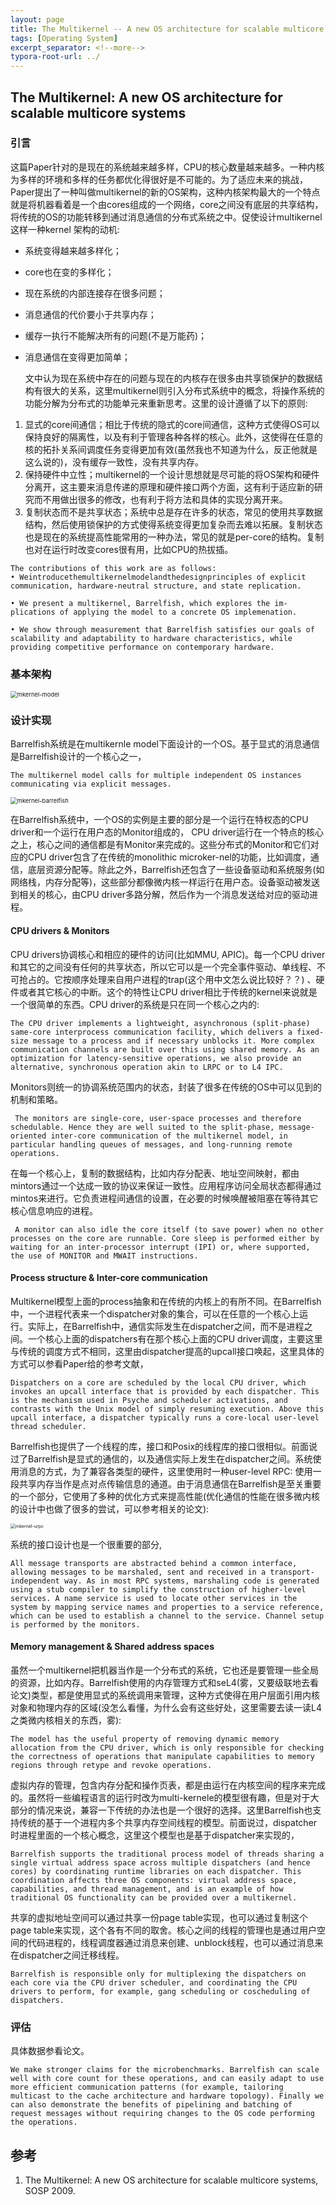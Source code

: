 ```yaml
---
layout: page
title: The Multikernel -- A new OS architecture for scalable multicore systems
tags: [Operating System]
excerpt_separator: <!--more-->
typora-root-url: ../
---
```


## The Multikernel: A new OS architecture for scalable multicore systems 

### 引言

  这篇Paper针对的是现在的系统越来越多样，CPU的核心数量越来越多。一种内核为多样的环境和多样的任务都优化得很好是不可能的。为了适应未来的挑战，Paper提出了一种叫做multikernel的新的OS架构，这种内核架构最大的一个特点就是将机器看着是一个由cores组成的一个网络，core之间没有底层的共享结构，将传统的OS的功能转移到通过消息通信的分布式系统之中。促使设计multikernel这样一种kernel 架构的动机:

* 系统变得越来越多样化；
* core也在变的多样化；
* 现在系统的内部连接存在很多问题；
* 消息通信的代价要小于共享内存；
* 缓存一执行不能解决所有的问题(不是万能药)；
* 消息通信在变得更加简单；

  文中认为现在系统中存在的问题与现在的内核存在很多由共享锁保护的数据结构有很大的关系，这里multikernel则引入分布式系统中的概念，将操作系统的功能分解为分布式的功能单元来重新思考。这里的设计遵循了以下的原则:

1. 显式的core间通信；相比于传统的隐式的core间通信，这种方式使得OS可以保持良好的隔离性，以及有利于管理各种各样的核心。此外，这使得在任意的核的拓扑关系间调度任务变得更加有效(虽然我也不知道为什么，反正他就是这么说的)，没有缓存一致性，没有共享内存。
2. 保持硬件中立性；multikernel的一个设计思想就是尽可能的将OS架构和硬件分离开，这主要来消息传递的原理和硬件接口两个方面，这有利于适应新的研究而不用做出很多的修改，也有利于将方法和具体的实现分离开来。
3. 复制状态而不是共享状态；系统中总是存在许多的状态，常见的使用共享数据结构，然后使用锁保护的方式使得系统变得更加复杂而去难以拓展。复制状态也是现在的系统提高性能常用的一种办法，常见的就是per-core的结构。复制也对在运行时改变cores很有用，比如CPU的热拔插。

```
The contributions of this work are as follows:
• Weintroducethemultikernelmodelandthedesignprinciples of explicit communication, hardware-neutral structure, and state replication.

• We present a multikernel, Barrelfish, which explores the im- plications of applying the model to a concrete OS implemenation.

• We show through measurement that Barrelfish satisfies our goals of scalability and adaptability to hardware characteristics, while providing competitive performance on contemporary hardware.
```

### 基本架构

<img src="/assets/img/mkernel-model.png" alt="mkernel-model" style="zoom: 67%;" />

### 设计实现

   Barrelfish系统是在multikernle model下面设计的一个OS。基于显式的消息通信是Barrelfish设计的一个核心之一，

```
The multikernel model calls for multiple independent OS instances communicating via explicit messages.
```

<img src="/assets/img/mkernel-barrelfish.png" alt="mkernel-barrelfish" style="zoom:67%;" />

  在Barrelfish系统中，一个OS的实例是主要的部分是一个运行在特权态的CPU driver和一个运行在用户态的Monitor组成的， CPU driver运行在一个特点的核心之上，核心之间的通信都是有Monitor来完成的。这些分布式的Monitor和它们对应的CPU driver包含了在传统的monolithic microker-nel的功能，比如调度，通信，底层资源分配等。除此之外，Barrelfish还包含了一些设备驱动和系统服务(如网络栈，内存分配等)，这些部分都像微内核一样运行在用户态。设备驱动被发送到相关的核心，由CPU driver多路分解，然后作为一个消息发送给对应的驱动进程。

#### CPU drivers & Monitors 

  CPU drivers协调核心和相应的硬件的访问(比如MMU, APIC)。每一个CPU driver和其它的之间没有任何的共享状态，所以它可以是一个完全事件驱动、单线程、不可抢占的。它按顺序处理来自用户进程的trap(这个用中文怎么说比较好？？) 、硬件或者其它核心的中断。这个的特性让CPU driver相比于传统的kernel来说就是一个很简单的东西。CPU driver的系统是只在同一个核心之内的:

```
The CPU driver implements a lightweight, asynchronous (split-phase) same-core interprocess communication facility, which delivers a fixed-size message to a process and if necessary unblocks it. More complex communication channels are built over this using shared memory. As an optimization for latency-sensitive operations, we also provide an alternative, synchronous operation akin to LRPC or to L4 IPC.
```

 Monitors则统一的协调系统范围内的状态，封装了很多在传统的OS中可以见到的机制和策略。

```
 The monitors are single-core, user-space processes and therefore schedulable. Hence they are well suited to the split-phase, message-oriented inter-core communication of the multikernel model, in particular handling queues of messages, and long-running remote operations.
```

  在每一个核心上，复制的数据结构，比如内存分配表、地址空间映射，都由mintors通过一个达成一致的协议来保证一致性。应用程序访问全局状态都得通过mintos来进行。它负责进程间通信的设置，在必要的时候唤醒被阻塞在等待其它核心信息响应的进程。

```
 A monitor can also idle the core itself (to save power) when no other processes on the core are runnable. Core sleep is performed either by waiting for an inter-processor interrupt (IPI) or, where supported, the use of MONITOR and MWAIT instructions.
```

#### Process structure & Inter-core communication 

  Multikernel模型上面的process抽象和在传统的内核上的有所不同。在Barrelfish中，一个进程代表来一个dispatcher对象的集合，可以在任意的一个核心上运行。实际上，在Barrelfish中，通信实际发生在dispatcher之间，而不是进程之间。一个核心上面的dispatchers有在那个核心上面的CPU driver调度，主要这里与传统的调度方式不相同，这里由dispatcher提高的upcall接口唤起，这里具体的方式可以参看Paper给的参考文献，

```
Dispatchers on a core are scheduled by the local CPU driver, which invokes an upcall interface that is provided by each dispatcher. This is the mechanism used in Psyche and scheduler activations, and contrasts with the Unix model of simply resuming execution. Above this upcall interface, a dispatcher typically runs a core-local user-level thread scheduler.
```

 Barrelfish也提供了一个线程的库，接口和Posix的线程库的接口很相似。前面说过了Barrelfish是显式的通信的，以及通信实际上发生在dispatcher之间。系统使用消息的方式，为了兼容各类型的硬件，这里使用时一种user-level RPC: 使用一段共享内存当作是点对点传输信息的通道。由于消息通信在Barrelfish是至关重要的一个部分，它使用了多种的优化方式来提高性能(优化通信的性能在很多微内核的设计中也做了很多的尝试，可以参考相关的论文):

<img src="/assets/img/mkernel-urpc.png" alt="mkernel-urpc" style="zoom:50%;" />

  系统的接口设计也是一个很重要的部分,

```
All message transports are abstracted behind a common interface, allowing messages to be marshaled, sent and received in a transport-independent way. As in most RPC systems, marshaling code is generated using a stub compiler to simplify the construction of higher-level services. A name service is used to locate other services in the system by mapping service names and properties to a service reference, which can be used to establish a channel to the service. Channel setup is performed by the monitors.
```

#### Memory management & Shared address spaces 

  虽然一个multikernel把机器当作是一个分布式的系统，它也还是要管理一些全局的资源，比如内存。Barrelfish使用的内存管理方式和seL4(雾，又要级联地去看论文)类型，都是使用显式的系统调用来管理，这种方式使得在用户层面引用内核对象和物理内存的区域(没怎么看懂，为什么会有这些好处，这里需要去读一读L4之类微内核相关的东西，雾):

```
The model has the useful property of removing dynamic memory allocation from the CPU driver, which is only responsible for checking the correctness of operations that manipulate capabilities to memory regions through retype and revoke operations.
```

  虚拟内存的管理，包含内存分配和操作页表，都是由运行在内核空间的程序来完成的。虽然将一些编程语言的运行时改为multi-kernele的模型很有趣，但是对于大部分的情况来说，兼容一下传统的办法也是一个很好的选择。这里Barrelfish也支持传统的基于一个进程内多个共享内存空间线程的模型。前面说过，dispatcher时进程里面的一个核心概念，这里这个模型也是基于dispatcher来实现的，

```
Barrelfish supports the traditional process model of threads sharing a single virtual address space across multiple dispatchers (and hence cores) by coordinating runtime libraries on each dispatcher. This coordination affects three OS components: virtual address space, capabilities, and thread management, and is an example of how traditional OS functionality can be provided over a multikernel.
```

  共享的虚拟地址空间可以通过共享一份page table实现，也可以通过复制这个page table来实现，这个各有不同的取舍。核心之间的线程的管理也是通过用户空间的代码进程的，线程调度器通过消息来创建、unblock线程，也可以通过消息来在dispatcher之间迁移线程。

```
Barrelfish is responsible only for multiplexing the dispatchers on each core via the CPU driver scheduler, and coordinating the CPU drivers to perform, for example, gang scheduling or coscheduling of dispatchers. 
```

### 评估

  具体数据参看论文。

```
We make stronger claims for the microbenchmarks. Barrelfish can scale well with core count for these operations, and can easily adapt to use more efficient communication patterns (for example, tailoring multicast to the cache architecture and hardware topology). Finally we can also demonstrate the benefits of pipelining and batching of request messages without requiring changes to the OS code performing the operations.
```

## 参考

1. The Multikernel: A new OS architecture for scalable multicore systems, SOSP 2009.


